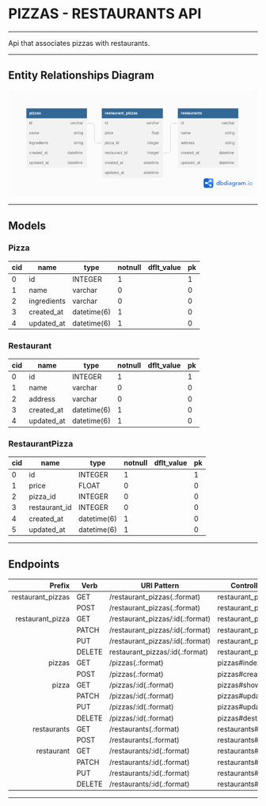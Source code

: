# PIZZAS - RESTAURANTS API
******
<style>
    table{
        width: 100%;
    }
</style>

Api that associates pizzas with restaurants.

*****
## Entity Relationships Diagram
<div align="center">
    <img src="./erd.png" alt="ERD" />
</div>

*****
## Models

### Pizza

|cid  |name         |type         |notnull  |dflt_value|pk |
|-----|-------------|-------------|---------|----------|---|
|0    |id           |INTEGER      |1        |          | 1 |
|1    |name         |varchar      |0        |          | 0 |
|2    |ingredients  |varchar      |0        |          | 0 |
|3    |created_at   |datetime(6)  |1        |          | 0 |
|4    |updated_at   |datetime(6)  |1        |          | 0 |

### Restaurant

|cid  |name         |type         |notnull  |dflt_value|pk |
|-----|-------------|-------------|---------|----------|---|
|0    |id           |INTEGER      |1        |          | 1 |
|1    |name         |varchar      |0        |          | 0 |
|2    |address      |varchar      |0        |          | 0 |
|3    |created_at   |datetime(6)  |1        |          | 0 |
|4    |updated_at   |datetime(6)  |1        |          | 0 |

### RestaurantPizza

|cid  |name         |type         |notnull  |dflt_value|pk |
|-----|-------------|-------------|---------|----------|---|
|0    |id           |INTEGER      |1        |          | 1 |
|1    |price        |FLOAT        |0        |          | 0 |
|2    |pizza_id     |INTEGER      |0        |          | 0 |
|3    |restaurant_id|INTEGER      |0        |          | 0 |
|4    |created_at   |datetime(6)  |1        |          | 0 |
|5    |updated_at   |datetime(6)  |1        |          | 0 |

*****
## Endpoints
|           Prefix |Verb   |URI Pattern                      |Controller#Action         |
|-----------------:|-------|---------------------------------|--------------------------|
|restaurant_pizzas |GET    |/restaurant_pizzas(.:format)     |restaurant_pizzas#index   |
|                  |POST   |/restaurant_pizzas(.:format)     |restaurant_pizzas#create  |
| restaurant_pizza |GET    |/restaurant_pizzas/:id(.:format) |restaurant_pizzas#show    |
|                  |PATCH  |/restaurant_pizzas/:id(.:format) |restaurant_pizzas#update  | 
|                  |PUT    |/restaurant_pizzas/:id(.:format) |restaurant_pizzas#update  |
|                  |DELETE |restaurant_pizzas/:id(.:format)  |restaurant_pizzas#destroy |
|           pizzas |GET    |/pizzas(.:format)                |pizzas#index              |
|                  |POST   |/pizzas(.:format)                |pizzas#create             |
|            pizza |GET    |/pizzas/:id(.:format)            |pizzas#show               |
|                  |PATCH  |/pizzas/:id(.:format)            |pizzas#update             |
|                  |PUT    |/pizzas/:id(.:format)            |pizzas#update             |
|                  |DELETE |/pizzas/:id(.:format)            |pizzas#destroy            |
|      restaurants |GET    |/restaurants(.:format)           |restaurants#index         |
|                  |POST   |/restaurants(.:format)           |restaurants#create        |
|       restaurant |GET    |/restaurants/:id(.:format)       |restaurants#show          |
|                  |PATCH  |/restaurants/:id(.:format)       |restaurants#update        |
|                  |PUT    |/restaurants/:id(.:format)       |restaurants#update        |
|                  |DELETE |/restaurants/:id(.:format)       |restaurants#destroy       |

******